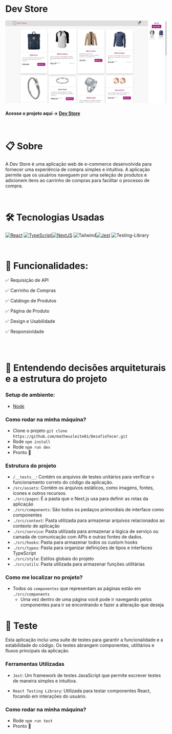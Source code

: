 # Dev Store

![App Screenshot](public/img/readme.png)

#### Acesse o projeto aqui -> [Dev Store](https://desafio-tecer.vercel.app/)

<br>

# 📋 Sobre

A Dev Store é uma aplicação web de e-commerce desenvolvida para fornecer uma experiência de compra simples e intuitiva. A aplicação permite que os usuários naveguem por uma seleção de produtos e adicionem itens ao carrinho de compras para facilitar o processo de compra.

<br>

# 🛠 Tecnologias Usadas

[![React](https://img.shields.io/badge/React-20232A?style=for-the-badge&logo=react&logoColor=61DAFB)](https://react.dev/) [![TypeScript](https://img.shields.io/badge/typescript-%23007ACC.svg?style=for-the-badge&logo=typescript&logoColor=white)](https://www.typescriptlang.org/pt/)[![NextJS](https://img.shields.io/badge/next.js-000000?style=for-the-badge&logo=nextdotjs&logoColor=white)](https://nextjs.org/) ![Tailwind](https://img.shields.io/badge/tailwindcss-%2338B2AC.svg?style=for-the-badge&logo=tailwind-css&logoColor=white)[![Jest](https://img.shields.io/badge/Jest-C21325?style=for-the-badge&logo=jest&logoColor=white)](https://jestjs.io/pt-BR/) ![Testing-Library](https://img.shields.io/badge/-TestingLibrary-%23E33332?style=for-the-badge&logo=testing-library&logoColor=white)

<br>

# 🔮 Funcionalidades:

✅ Requisição de API

✅ Carrinho de Compras

✅ Catálogo de Produtos

✅ Página de Produto

✅ Design e Usabilidade

✅ Responsividade

<br>

<br>

# 🔧 Entendendo decisões arquiteturais e a estrutura do projeto

### Setup de ambiente:

- [Node](https://nodejs.org/en)

### Como rodar na minha máquina?

- Clone o projeto `git clone https://github.com/matheusleite01/DesafioTecer.git`
- Rode `npm install`
- Rode `npm run dev`
- Pronto 🎉

### Estrutura do projeto


- `/__tests__`: Contém os arquivos de testes unitários para verificar o funcionamento correto do código da aplicação.
- `/src/assets`: Contém os arquivos estáticos, como imagens, fontes, ícones e outros recursos.
- `./src/pages`: É a pasta que o Next.js usa para definir as rotas da aplicação
- `./src/components`: São todos os pedaços primordiais de interface como componentes
- `./src/context`: Pasta utilizada para armazenar arquivos relacionados ao contexto de aplicação
- `./src/service`: Pasta utilizada para armazenar a lógica de serviço ou camada de comunicação com APIs e outras fontes de dados.
- `./src/hooks`: Pasta para armazenar todos os custom hooks
- `./src/types`: Pasta para organizar definições de tipos e interfaces TypeScript
- `./src/style`: Estilos globais do projeto
- `./src/utils`: Pasta utilizada para armazenar funções utilitárias 

### Como me localizar no projeto?

- Todos os `componentes` que representam as páginas estão em `./src/components`
  - Uma vez dentro de uma página você pode ir navegando pelos componentes para ir se encontrando e fazer a alteração que deseja

# 📌 Teste 
Esta aplicação inclui uma suíte de testes para garantir a funcionalidade e a estabilidade do código. Os testes abrangem componentes, utilitários e fluxos principais da aplicação.

### Ferramentas Utilizadas

- `Jest`: Um framework de testes JavaScript que permite escrever testes de maneira simples e intuitiva.

- `React Testing Library`: Utilizada para testar componentes React, focando em interações do usuário.

### Como rodar na minha máquina?

- Rode `npm run test`
- Pronto 🎉